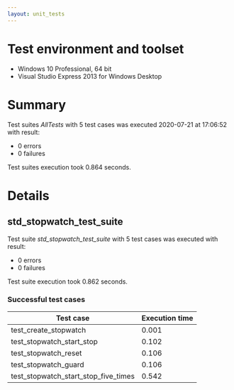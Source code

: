 ```yaml
---
layout: unit_tests
---
```


# Test environment and toolset 

* Windows 10 Professional, 64 bit
* Visual Studio Express 2013 for Windows Desktop

# Summary

Test suites *AllTests* with 5 test cases was executed 2020-07-21 at 17:06:52 with result:

* 0 errors
* 0 failures

Test suites execution took 0.864 seconds.

# Details

## std_stopwatch_test_suite

Test suite *std_stopwatch_test_suite* with 5 test cases was executed with result:

* 0 errors
* 0 failures

Test suite execution took 0.862 seconds.

### Successful test cases

Test case|Execution time
-|-
test_create_stopwatch | 0.001
test_stopwatch_start_stop | 0.102
test_stopwatch_reset | 0.106
test_stopwatch_guard | 0.106
test_stopwatch_start_stop_five_times | 0.542
